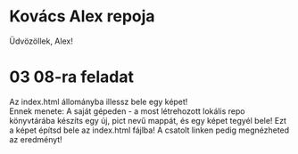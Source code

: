 # Kovács Alex repoja
Üdvözöllek, Alex!
 # 03 08-ra feladat
Az index.html állományba illessz bele egy képet!<br> Ennek menete: A saját gépeden - a most létrehozott lokális repo könyvtárába készíts egy új, pict nevű mappát, és egy képet tegyél bele! Ezt a képet építsd bele az index.html fájlba! A csatolt linken pedig megnézheted az eredményt!
